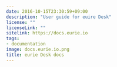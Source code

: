 ```yaml
---
date: 2016-10-15T23:30:59+09:00
description: "User guide for euire Desk"
license: ""
licenseLink: ""
sitelink: https://docs.eurie.io
tags:
- documentation
image: docs.eurie.io.png
title: eurie Desk docs
---
```

